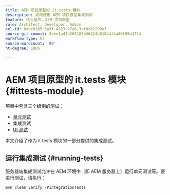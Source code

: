 ```yaml
---
title: AEM 项目原型的 it.tests 模块
description: 如何使用 AEM 项目原型集成测试
feature: 核心组件，AEM 项目原型
role: Architect, Developer, Admin
exl-id: 0abc0265-3a3f-4323-97e6-3af0c62299ef
source-git-commit: 3ebe1a42d265185b36424b01844f4a00f05d4724
workflow-type: ht
source-wordcount: '80'
ht-degree: 100%

---
```


# AEM 项目原型的 it.tests 模块 {#ittests-module}

项目中包含三个级别的测试：

* [单元测试](core.md#unit-tests)
* 集成测试
* [UI 测试](uitests.md)

本文介绍了作为 it.tests 模块的一部分提供的集成测试。

## 运行集成测试 {#running-tests}

服务器端集成测试允许在 AEM 环境中（即 AEM 服务器上）运行单元测试等。要进行测试，请执行：

```
mvn clean verify -PintegrationTests
```

